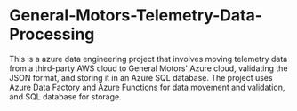 # General-Motors-Telemetry-Data-Processing
This is a azure data engineering project that involves moving telemetry data from a third-party AWS cloud to General Motors' Azure cloud, validating the JSON format, and storing it in an Azure SQL database. The project uses Azure Data Factory and Azure Functions for data movement and validation, and SQL database for storage. 
